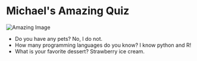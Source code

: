 # Michael's Amazing Quiz

![Amazing Image](https://logos.textgiraffe.com/logos/logo-name/Amazing-designstyle-amazing-m.png)

* Do you have any pets? No, I do not.
* How many programming languages do you know? I know python and R!
* What is your favorite dessert? Strawberry ice cream.
